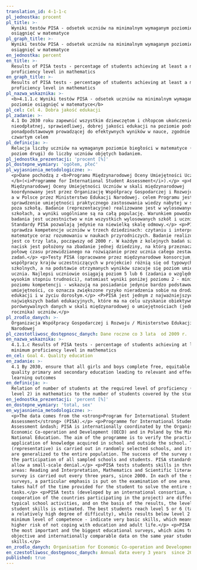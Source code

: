 ```yaml
---
translation_id: 4-1-1-c
pl_jednostka: procent
pl_title: >-
  Wyniki testów PISA - odsetek uczniów na minimalnym wymaganym poziomie
  osiągnięć w matematyce
pl_graph_title: >-
  Wyniki testów PISA - odsetek uczniów na minimalnym wymaganym poziomie
  osiągnięć w matematyce
en_jednostka: percent
en_title: >-
  Results of PISA tests - percentage of students achieving at least a minimum
  proficiency level in mathematics
en_graph_title: >-
  Results of PISA tests - percentage of students achieving at least a minimum
  proficiency level in mathematics
pl_nazwa_wskaznika: >-
  <b>4.1.1.c Wyniki testów PISA - odsetek uczniów na minimalnym wymaganym
  poziomie osiągnięć w matematyce</b>
pl_cel: Cel 4. Dobra jakość edukacji
pl_zadanie: >-
  4.1 Do 2030 roku zapewnić wszystkim dziewczętom i chłopcom ukończenie
  nieodpłatnej, sprawiedliwej, dobrej jakości edukacji na poziomie podstawowym i
  ponadpodstawowym prowadzącej do efektywnych wyników w nauce, zgodnie z
  czwartym celem
pl_definicja: >-
  Relacja liczby uczniów na wymaganym poziomie biegłości w matematyce (minimum
  poziom drugi) do liczby uczniów objętych badaniem.
pl_jednostka_prezentacji: 'procent [%]'
pl_dostepne_wymiary: 'ogółem, płeć'
pl_wyjasnienia_metodologiczne: >-
  <p>Dane pochodzą z <b>Programu Międzynarodowej Oceny Umiejętności Uczniów PISA
  </b>(<i>Programme for International Student Assessment</i>).</p> <p>Program
  Międzynarodowej Oceny Umiejętności Uczniów w skali międzynarodowej
  koordynowany jest przez Organizację Współpracy Gospodarczej i Rozwoju (OECD),
  a w Polsce przez Ministerstwo Edukacji Narodowej. celem Programu jest
  sprawdzenie umiejętności praktycznego zastosowania wiedzy nabytej w szkole i
  poza szkołą. Badanie (reprezentacyjne) realizowane jest w wylosowanych
  szkołach, a wyniki uogólniane są na całą populację. Warunkiem powodzenia
  badania jest uczestnictwo w nim wszystkich wylosowanych szkół i uczniów.
  Standardy PISA pozwalają jedynie na niewielką skalę odmowy.</p> <p>PISA
  sprawdza kompetencje uczniów w trzech dziedzinach: czytaniu i interpretacji,
  matematyce oraz rozumowaniu w naukach przyrodniczych. Badanie realizowanie
  jest co trzy lata, począwszy od 2000 r. W każdym z kolejnych badań szczególny
  nacisk jest położony na zbadanie jednej dziedziny, na którą przeznacza się
  połowę czasu przewidzianego na rozwiązanie przez ucznia całego zestawu
  zadań.</p> <p>Testy PISA (opracowane przez międzynarodowe konsorcjum, przy
  współpracy krajów uczestniczących w projekcie) różnią się od typowych zadań
  szkolnych, a na podstawie otrzymanych wyników szacuje się poziom umiejętności
  ucznia. Najlepsi uczniowie osiągają poziom 5 lub 6 (zadania o względnie
  wysokim stopniu trudności), natomiast wyniki poniżej poziomu 2 - minimalnego
  poziomu kompetencji - wskazują na posiadanie jedynie bardzo podstawowych
  umiejętności, co oznacza zwiększone ryzyko nieradzenia sobie na drodze
  edukacji i w życiu dorosłym.</p> <P>PISA jest jednym z najważniejszych i
  największych badań edukacyjnych, które ma na celu uzyskanie obiektywnych i
  porównywalnych danych w skali międzynarodowej o umiejętnościach (jednego
  rocznika) uczniów.</p>
pl_zrodlo_danych: >-
  Organizacja Współpracy Gospodarczej i Rozwoju / Ministerstwo Edukacji
  Narodowej
pl_czestotliwosc_dostępnosc_danych: Dane roczne co 3 lata  od 2009 r.
en_nazwa_wskaznika: >-
  4.1.1.c Results of PISA tests - percentage of students achieving at least a
  minimum proficiency level in mathematics
en_cel: Goal 4. Quality education
en_zadanie: >-
  4.1 By 2030, ensure that all girls and boys complete free, equitable and
  quality primary and secondary education leading to relevant and effective
  learning outcomes
en_definicja: >-
  Relation of number of students at the required level of proficiency (minimum
  level 2) in mathematics to the number of students covered by the study.
en_jednostka_prezentacji: 'percent [%]'
en_dostepne_wymiary: 'total, sex'
en_wyjasnienia_metodologiczne: >-
  <p>The data comes from the <strong>Program for International Student
  Assessment</strong> (PISA).</p> <p>Programme for International Student
  Assessment &ndash; PISA is internationally coordinated by the Organisation for
  Economic Co-operation and Development (OECD) and in Poland by the Ministry of
  National Education. The aim of the programme is to verify the practical
  application of knowledge acquired in school and outside the school. The survey
  (representative) is carried out in randomly selected schools, and its results
  are generalized to the entire population. The success of the survey depends on
  the participation of all sampled schools and students. PISA standards only
  allow a small-scale denial.</p> <p>PISA tests students skills in three subject
  areas: Reading and Interpretation, Mathematics and Scientific literacy. The
  survey is carried out every three years, since 2000. In each of the subsequent
  surveys, a particular emphasis is put on the examination of one area, which
  takes half of the time provided for the student to solve the entire set of
  tasks.</p> <p>PISA tests (developed by an international consortium, with the
  cooperation of the countries participating in the project) are different from
  typical school activities, and on the basis of the results, the level of
  student skills is estimated. The best students reach level 5 or 6 (tasks with
  a relatively high degree of difficulty), while results below level 2 - a
  minimum level of competence - indicate very basic skills, which means an
  higher risk of not coping with education and adult life.</p> <p>PISA is one of
  the most important and the biggest educational surveys, which aims to provide
  objective and internationally comparable data on the same year students&rsquo;
  skills.</p>
en_zrodlo_danych: Organisation for Economic Co-operation and Development / Ministry of Education
en_czestotliwosc_dostępnosc_danych: Annual data every 3 years  since 2009
published: true
---
```

